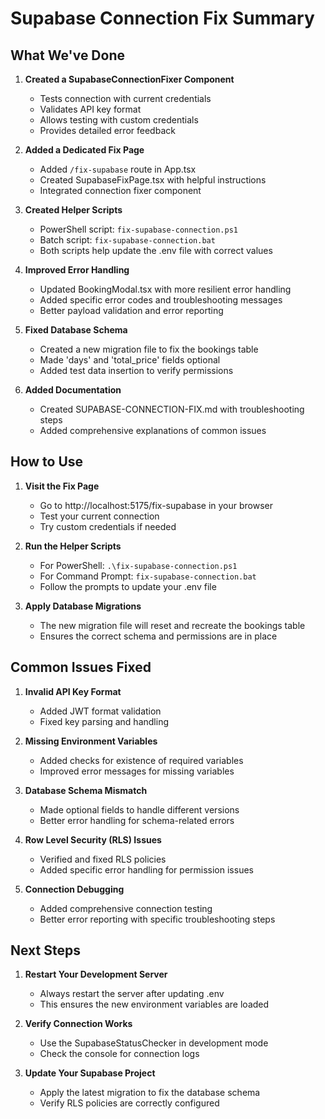 # Supabase Connection Fix Summary

## What We've Done

1. **Created a SupabaseConnectionFixer Component**
   - Tests connection with current credentials
   - Validates API key format
   - Allows testing with custom credentials
   - Provides detailed error feedback

2. **Added a Dedicated Fix Page**
   - Added `/fix-supabase` route in App.tsx
   - Created SupabaseFixPage.tsx with helpful instructions
   - Integrated connection fixer component

3. **Created Helper Scripts**
   - PowerShell script: `fix-supabase-connection.ps1`
   - Batch script: `fix-supabase-connection.bat`
   - Both scripts help update the .env file with correct values

4. **Improved Error Handling**
   - Updated BookingModal.tsx with more resilient error handling
   - Added specific error codes and troubleshooting messages
   - Better payload validation and error reporting

5. **Fixed Database Schema**
   - Created a new migration file to fix the bookings table
   - Made 'days' and 'total_price' fields optional
   - Added test data insertion to verify permissions

6. **Added Documentation**
   - Created SUPABASE-CONNECTION-FIX.md with troubleshooting steps
   - Added comprehensive explanations of common issues

## How to Use

1. **Visit the Fix Page**
   - Go to http://localhost:5175/fix-supabase in your browser
   - Test your current connection
   - Try custom credentials if needed

2. **Run the Helper Scripts**
   - For PowerShell: `.\fix-supabase-connection.ps1`
   - For Command Prompt: `fix-supabase-connection.bat`
   - Follow the prompts to update your .env file

3. **Apply Database Migrations**
   - The new migration file will reset and recreate the bookings table
   - Ensures the correct schema and permissions are in place

## Common Issues Fixed

1. **Invalid API Key Format**
   - Added JWT format validation
   - Fixed key parsing and handling

2. **Missing Environment Variables**
   - Added checks for existence of required variables
   - Improved error messages for missing variables

3. **Database Schema Mismatch**
   - Made optional fields to handle different versions
   - Better error handling for schema-related errors

4. **Row Level Security (RLS) Issues**
   - Verified and fixed RLS policies
   - Added specific error handling for permission issues

5. **Connection Debugging**
   - Added comprehensive connection testing
   - Better error reporting with specific troubleshooting steps

## Next Steps

1. **Restart Your Development Server**
   - Always restart the server after updating .env
   - This ensures the new environment variables are loaded

2. **Verify Connection Works**
   - Use the SupabaseStatusChecker in development mode
   - Check the console for connection logs

3. **Update Your Supabase Project**
   - Apply the latest migration to fix the database schema
   - Verify RLS policies are correctly configured
